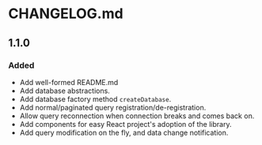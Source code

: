 # CHANGELOG.md

## 1.1.0
### Added
- Add well-formed README.md
- Add database abstractions.
- Add database factory method `createDatabase`.
- Add normal/paginated query registration/de-registration.
- Allow query reconnection when connection breaks and comes back on.
- Add components for easy React project's adoption of the library.
- Add query modification on the fly, and data change notification.